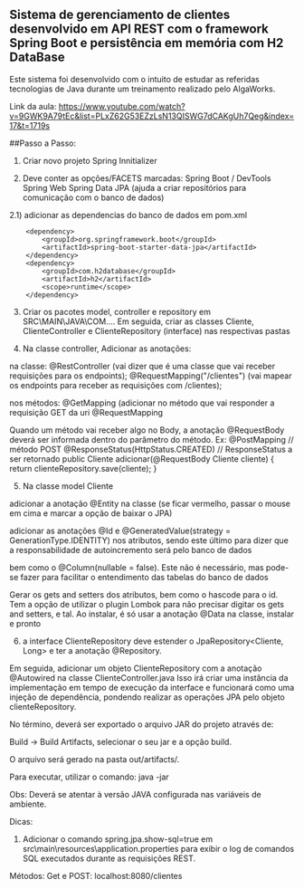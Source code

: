 <h2>Sistema de gerenciamento de clientes desenvolvido em API REST com o framework Spring Boot e persistência em memória com H2 DataBase</h2>

Este sistema foi desenvolvido com o intuito de estudar as referidas tecnologias de Java durante um treinamento realizado pelo AlgaWorks.

Link da aula:
https://www.youtube.com/watch?v=9GWK9A79tEc&list=PLxZ62G53EZzLsN13QISWG7dCAKgUh7Qeg&index=17&t=1719s

##Passo a Passo:

1) Criar novo projeto Spring Innitializer

2) Deve conter as opções/FACETS marcadas:
   Spring Boot / DevTools
   Spring Web
   Spring Data JPA (ajuda a criar repositórios para comunicação com o banco de dados)

2.1) adicionar as dependencias do banco de dados em pom.xml

        <dependency>
            <groupId>org.springframework.boot</groupId>
            <artifactId>spring-boot-starter-data-jpa</artifactId>
        </dependency>
        <dependency>
            <groupId>com.h2database</groupId>
            <artifactId>h2</artifactId>
            <scope>runtime</scope>
        </dependency>


3) Criar os pacotes model, controller e repository em SRC\MAIN\JAVA\COM....
   Em seguida, criar as classes Cliente, ClienteController e ClienteRepository (interface) nas respectivas pastas

4) Na classe controller, Adicionar as anotações:

na classe:
@RestController (vai dizer que é uma classe que vai receber requisições para os endpoints);
@RequestMapping("/clientes") (vai mapear os endpoints para receber as requisições com /clientes);

nos métodos:
@GetMapping (adicionar no método que vai responder a requisição GET da uri @RequestMapping

Quando um método vai receber algo no Body, a anotação @RequestBody deverá ser informada dentro do parâmetro do método.
Ex:
@PostMapping // método POST
@ResponseStatus(HttpStatus.CREATED) // ResponseStatus a ser retornado
public Cliente adicionar(@RequestBody Cliente cliente) {
return clienteRepository.save(cliente);
}


5) Na classe model Cliente

adicionar a anotação @Entity na classe (se ficar vermelho, passar o mouse em cima e marcar a opção de baixar o JPA)

adicionar as anotações @Id e     @GeneratedValue(strategy = GenerationType.IDENTITY) nos atributos, sendo este último para dizer que a responsabilidade de autoincremento será pelo banco de dados

bem como o @Column(nullable = false). Este não é necessário, mas pode-se fazer para facilitar o entendimento das tabelas do banco de dados

Gerar os gets and setters dos atributos, bem como o hascode para o id.
Tem a opção de utilizar o plugin Lombok para não precisar digitar os gets and setters, e tal. Ao instalar, é só usar a anotação @Data na classe, instalar e pronto

6) a interface ClienteRepository deve estender o JpaRepository<Cliente, Long> e ter a anotação @Repository.

Em seguida, adicionar um objeto ClienteRepository com a anotação @Autowired na classe ClienteController.java
Isso irá criar uma instância da implementação em tempo de execução da interface e funcionará como uma injeção de dependência, pondendo realizar as operações JPA pelo objeto clienteRepository.

No término, deverá ser exportado o arquivo JAR do projeto através de:

Build -> Build Artifacts, selecionar o seu jar e a opção build.

O arquivo será gerado na pasta out/artifacts/.

Para executar, utilizar o comando:
java -jar <nome do seu projeto>

Obs: Deverá se atentar à versão JAVA configurada nas variáveis de ambiente.

Dicas:
1) Adicionar o comando spring.jpa.show-sql=true em src\main\resources\application.properties para exibir o log de comandos SQL executados durante as requisições REST.


Métodos:
Get e POST: localhost:8080/clientes

